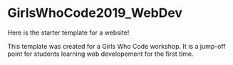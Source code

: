 # GirlsWhoCode2019_WebDev
Here is the starter template for a website!

This template was created for a Girls Who Code workshop. It is a jump-off point for students learning web developement for the first time.
